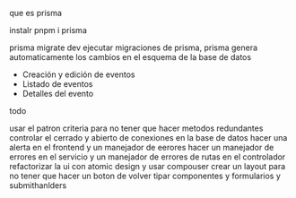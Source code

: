 que es prisma

instalr
pnpm i prisma

prisma migrate dev
ejecutar migraciones de prisma, prisma genera automaticamente los cambios en el esquema de la base de datos

- Creación y edición de eventos
- Listado de eventos
- Detalles del evento

todo

usar el patron criteria para no tener que hacer metodos redundantes
controlar el cerrado y abierto de conexiones en la base de datos
hacer una alerta en el frontend y un manejador de eerores
hacer un manejador de errores en el servicio y un manejador de errores de rutas en el controlador
refactorizar la ui con atomic design
y usar compouser
crear un layout para no tener que hacer un boton de volver
tipar componentes y formularios y submithanlders